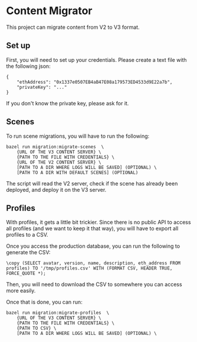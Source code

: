 # Content Migrator

This project can migrate content from V2 to V3 format.


## Set up
First, you will need to set up your credentials. Please create a text file with the following json:
```
{
    "ethAddress": "0x1337e0507EB4aB47E08a179573ED4533d9E22a7b",
    "privateKey": "..."
}
```
If you don't know the private key, please ask for it.

## Scenes
To run scene migrations, you will have to run the following:

```
bazel run migration:migrate-scenes  \
	{URL OF THE V3 CONTENT SERVER} \
	{PATH TO THE FILE WITH CREDENTIALS} \
	{URL OF THE V2 CONTENT SERVER} \
	[PATH TO A DIR WHERE LOGS WILL BE SAVED] (OPTIONAL) \
	[PATH TO A DIR WITH DEFAULT SCENES] (OPTIONAL)
```

The script will read the V2 server, check if the scene has already been deployed, and deploy it on the V3 server.

## Profiles
With profiles, it gets a little bit trickier. Since there is no public API to access all profiles (and we want to keep it that way), you will have to export all profiles to a CSV.

Once you access the production database, you can run the following to generate the CSV:
```
\copy (SELECT avatar, version, name, description, eth_address FROM profiles) TO '/tmp/profiles.csv' WITH (FORMAT CSV, HEADER TRUE, FORCE_QUOTE *);
```

Then, you will need to download the CSV to somewhere you can access more easily.

Once that is done, you can run:

```
bazel run migration:migrate-profiles  \
	{URL OF THE V3 CONTENT SERVER} \
	{PATH TO THE FILE WITH CREDENTIALS} \
	{PATH TO CSV} \
	[PATH TO A DIR WHERE LOGS WILL BE SAVED] (OPTIONAL) \
```